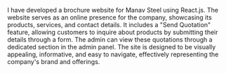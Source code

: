 I have developed a brochure website for Manav Steel using React.js.
The website serves as an online presence for the company, 
showcasing its products, services, and contact details.
It includes a "Send Quotation" feature, allowing customers to
inquire about products by submitting their details through a form.
The admin can view these quotations through a dedicated section in
the admin panel. The site is designed to be visually appealing, informative,
and easy to navigate, effectively representing the company's brand and offerings.
